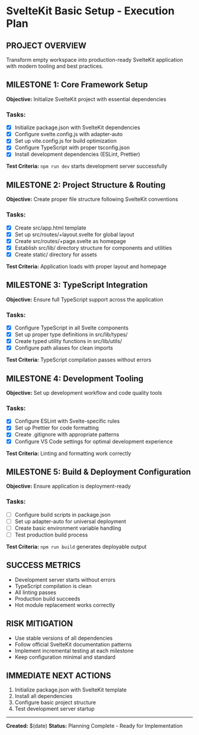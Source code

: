 # SvelteKit Basic Setup - Execution Plan

## PROJECT OVERVIEW
Transform empty workspace into production-ready SvelteKit application with modern tooling and best practices.

## MILESTONE 1: Core Framework Setup
**Objective:** Initialize SvelteKit project with essential dependencies

### Tasks:
- [x] Initialize package.json with SvelteKit dependencies
- [x] Configure svelte.config.js with adapter-auto
- [x] Set up vite.config.js for build optimization
- [x] Configure TypeScript with proper tsconfig.json
- [x] Install development dependencies (ESLint, Prettier)

**Test Criteria:** `npm run dev` starts development server successfully

## MILESTONE 2: Project Structure & Routing
**Objective:** Create proper file structure following SvelteKit conventions

### Tasks:
- [x] Create src/app.html template
- [x] Set up src/routes/+layout.svelte for global layout
- [x] Create src/routes/+page.svelte as homepage
- [x] Establish src/lib/ directory structure for components and utilities
- [x] Create static/ directory for assets

**Test Criteria:** Application loads with proper layout and homepage

## MILESTONE 3: TypeScript Integration
**Objective:** Ensure full TypeScript support across the application

### Tasks:
- [x] Configure TypeScript in all Svelte components
- [x] Set up proper type definitions in src/lib/types/
- [x] Create typed utility functions in src/lib/utils/
- [x] Configure path aliases for clean imports

**Test Criteria:** TypeScript compilation passes without errors

## MILESTONE 4: Development Tooling
**Objective:** Set up development workflow and code quality tools

### Tasks:
- [x] Configure ESLint with Svelte-specific rules
- [x] Set up Prettier for code formatting
- [x] Create .gitignore with appropriate patterns
- [x] Configure VS Code settings for optimal development experience

**Test Criteria:** Linting and formatting work correctly

## MILESTONE 5: Build & Deployment Configuration
**Objective:** Ensure application is deployment-ready

### Tasks:
- [ ] Configure build scripts in package.json
- [ ] Set up adapter-auto for universal deployment
- [ ] Create basic environment variable handling
- [ ] Test production build process

**Test Criteria:** `npm run build` generates deployable output

## SUCCESS METRICS
- Development server starts without errors
- TypeScript compilation is clean
- All linting passes
- Production build succeeds
- Hot module replacement works correctly

## RISK MITIGATION
- Use stable versions of all dependencies
- Follow official SvelteKit documentation patterns
- Implement incremental testing at each milestone
- Keep configuration minimal and standard

## IMMEDIATE NEXT ACTIONS
1. Initialize package.json with SvelteKit template
2. Install all dependencies
3. Configure basic project structure
4. Test development server startup

---
**Created:** $(date)
**Status:** Planning Complete - Ready for Implementation
